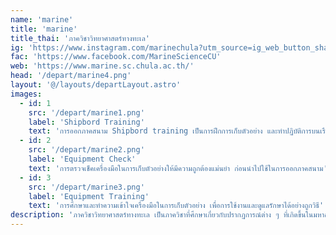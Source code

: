 ```yaml
---
name: 'marine'
title: 'marine'
title_thai: 'ภาควิชาวิทยาศาสตร์ทางทะเล'
ig: 'https://www.instagram.com/marinechula?utm_source=ig_web_button_share_sheet&igsh=ZDNlZDc0MzIxNw=='
fac: 'https://www.facebook.com/MarineScienceCU'
web: 'https://www.marine.sc.chula.ac.th/'
head: '/depart/marine4.png'
layout: '@/layouts/departLayout.astro'
images:
  - id: 1
    src: '/depart/marine1.png'
    label: 'Shipbord Training'
    text: 'การออกภาคสนาม Shipbord training เป็นการฝึกการเก็บตัวอย่าง และทำปฏิบัติการบนเรือ'
  - id: 2
    src: '/depart/marine2.png'
    label: 'Equipment Check'
    text: 'การตรวจเช็คเครื่องมือในการเก็บตัวอย่างให้มีความถูกต้องแม่นยำ ก่อนนำไปใช้ในการออกภาคสนาม'
  - id: 3
    src: '/depart/marine3.png'
    label: 'Equipment Training'
    text: 'การศึกษาและทำความเข้าใจเครื่องมือในการเก็บตัวอย่าง เพื่อการใช้งานและดูแลรักษาได้อย่างถูกวิธี'
description: 'ภาควิชาวิทยาศาสตร์ทางทะเล เป็นภาควิชาที่ศึกษาเกี่ยวกับปรากฏการณ์ต่าง ๆ ที่เกิดขึ้นในมหาสมุทร เช่น ปริมาณธาตุอาหารและการเจริญเติบโตของสิ่งมีชีวิตในทะเล นอกจากนี้ยังศึกษาเกี่ยวกับโครงสร้างของมหาสมุทรอีกด้วย'
---
```

